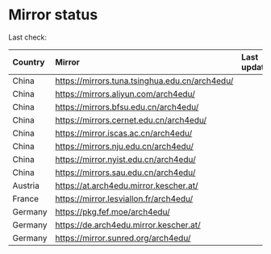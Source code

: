 <script src="./time.js"></script>
# Mirror status
Last check: <script type="text/javascript">localize(1702811635.91522);</script>

|Country|Mirror|Last update|
|:------|:-----|:----------|
|China|https://mirrors.tuna.tsinghua.edu.cn/arch4edu/|<script type="text/javascript">localize(1702795228);</script>|
|China|https://mirrors.aliyun.com/arch4edu/|<script type="text/javascript">localize(1702708486);</script>|
|China|https://mirrors.bfsu.edu.cn/arch4edu/|<script type="text/javascript">localize(1702795228);</script>|
|China|https://mirrors.cernet.edu.cn/arch4edu/|<script type="text/javascript">localize(1702795228);</script>|
|China|https://mirror.iscas.ac.cn/arch4edu/|<script type="text/javascript">localize(1702708486);</script>|
|China|https://mirrors.nju.edu.cn/arch4edu/|<script type="text/javascript">localize(1702708486);</script>|
|China|https://mirror.nyist.edu.cn/arch4edu/|<script type="text/javascript">localize(1702708486);</script>|
|China|https://mirrors.sau.edu.cn/arch4edu/|<script type="text/javascript">localize(1702795228);</script>|
|Austria|https://at.arch4edu.mirror.kescher.at/|<script type="text/javascript">localize(1702795228);</script>|
|France|https://mirror.lesviallon.fr/arch4edu/|<script type="text/javascript">localize(1702708486);</script>|
|Germany|https://pkg.fef.moe/arch4edu/|<script type="text/javascript">localize(1702795228);</script>|
|Germany|https://de.arch4edu.mirror.kescher.at/|<script type="text/javascript">localize(1702795228);</script>|
|Germany|https://mirror.sunred.org/arch4edu/|<script type="text/javascript">localize(1702795228);</script>|

<script src="./tablefilter/tablefilter.js"></script>
<script src="./table.js"></script>
